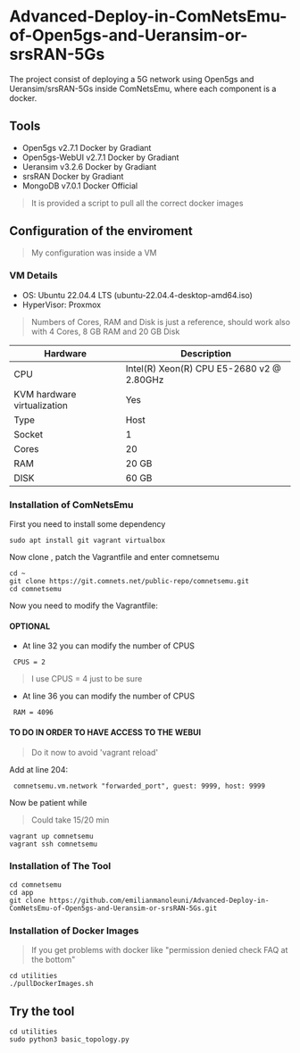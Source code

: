 # Advanced-Deploy-in-ComNetsEmu-of-Open5gs-and-Ueransim-or-srsRAN-5Gs
The project consist of deploying a 5G network using Open5gs and Ueransim/srsRAN-5Gs inside ComNetsEmu, where each component is a docker.

## Tools
* Open5gs v2.7.1 Docker by Gradiant
* Open5gs-WebUI v2.7.1 Docker by Gradiant
* Ueransim v3.2.6 Docker by Gradiant
* srsRAN Docker by Gradiant
* MongoDB v7.0.1 Docker Official 
> It is provided a script to pull all the correct docker images

## Configuration of the enviroment
> My configuration was inside a VM
### VM Details
* OS: Ubuntu 22.04.4 LTS (ubuntu-22.04.4-desktop-amd64.iso)
* HyperVisor: Proxmox
> Numbers of Cores, RAM and Disk is just a reference, should work also with 4 Cores, 8 GB RAM and 20 GB Disk

| Hardware | Description |
| --- | --- |
| CPU | Intel(R) Xeon(R) CPU E5-2680 v2 @ 2.80GHz |
| KVM hardware virtualization | Yes |
| Type | Host |
| Socket | 1 |
| Cores  | 20 |
| RAM    | 20 GB |
| DISK   | 60 GB |

### Installation of ComNetsEmu
First you need to install some dependency
```
sudo apt install git vagrant virtualbox
```
Now clone , patch the Vagrantfile and enter comnetsemu
```
cd ~
git clone https://git.comnets.net/public-repo/comnetsemu.git
cd comnetsemu
```
Now you need to modify the Vagrantfile:
#### **OPTIONAL**
* At line 32 you can modify the number of CPUS
```
 CPUS = 2
```
> I use CPUS = 4 just to be sure
* At line 36 you can modify the number of CPUS
```
 RAM = 4096
```
#### **TO DO IN ORDER TO HAVE ACCESS TO THE WEBUI**
> Do it now to avoid 'vagrant reload'

Add at line 204:
```
 comnetsemu.vm.network "forwarded_port", guest: 9999, host: 9999
```
Now be patient while
> Could take 15/20 min
```
vagrant up comnetsemu
vagrant ssh comnetsemu
```
### Installation of The Tool
```
cd comnetsemu
cd app
git clone https://github.com/emilianmanoleuni/Advanced-Deploy-in-ComNetsEmu-of-Open5gs-and-Ueransim-or-srsRAN-5Gs.git
```
### Installation of Docker Images
> If you get problems with docker like "permission denied check FAQ at the bottom"
```
cd utilities
./pullDockerImages.sh
```
## Try the tool
```
cd utilities
sudo python3 basic_topology.py
```

